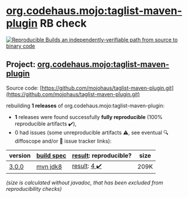 [org.codehaus.mojo:taglist-maven-plugin](https://central.sonatype.com/artifact/org.codehaus.mojo/taglist-maven-plugin/versions) RB check
=======

[![Reproducible Builds](https://reproducible-builds.org/images/logos/rb.svg) an independently-verifiable path from source to binary code](https://reproducible-builds.org/)

## Project: [org.codehaus.mojo:taglist-maven-plugin](https://central.sonatype.com/artifact/org.codehaus.mojo/taglist-maven-plugin/versions)

Source code: [https://github.com/mojohaus/taglist-maven-plugin.git](https://github.com/mojohaus/taglist-maven-plugin.git)

rebuilding **1 releases** of org.codehaus.mojo:taglist-maven-plugin:
- **1** releases were found successfully **fully reproducible** (100% reproducible artifacts :heavy_check_mark:),
- 0 had issues (some unreproducible artifacts :warning:, see eventual :mag: diffoscope and/or :memo: issue tracker links):

| version | [build spec](/BUILDSPEC.md) | [result](https://reproducible-builds.org/docs/jvm/): reproducible? | size |
| -- | --------- | ------ | -- |
| [3.0.0](https://central.sonatype.com/artifact/org.codehaus.mojo/taglist-maven-plugin/3.0.0/pom) | [mvn jdk8](taglist-maven-plugin-3.0.0.buildspec) | [result](taglist-maven-plugin-3.0.0.buildinfo): [4 :heavy_check_mark: ](taglist-maven-plugin-3.0.0.buildcompare) | 209K |

<i>(size is calculated without javadoc, that has been excluded from reproducibility checks)</i>
